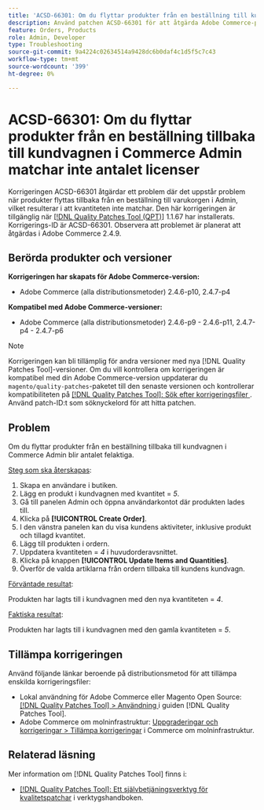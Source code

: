 ```yaml
---
title: 'ACSD-66301: Om du flyttar produkter från en beställning till kundvagnen i Commerce Admin matchar inte antalet licenser'
description: Använd patchen ACSD-66301 för att åtgärda Adobe Commerce-problemet där produkter i kundvagnen inte tas bort när du skapar en order från Admin-panelen efter att de lagts till i ordern.
feature: Orders, Products
role: Admin, Developer
type: Troubleshooting
source-git-commit: 9a4224c02634514a9428dc6b0daf4c1d5f5c7c43
workflow-type: tm+mt
source-wordcount: '399'
ht-degree: 0%

---
```



# ACSD-66301: Om du flyttar produkter från en beställning tillbaka till kundvagnen i Commerce Admin matchar inte antalet licenser

Korrigeringen ACSD-66301 åtgärdar ett problem där det uppstår problem när produkter flyttas tillbaka från en beställning till varukorgen i Admin, vilket resulterar i att kvantiteten inte matchar. Den här korrigeringen är tillgänglig när [[!DNL Quality Patches Tool (QPT)]](/help/tools/quality-patches-tool/quality-patches-tool-to-self-serve-quality-patches.md) 1.1.67 har installerats. Korrigerings-ID är ACSD-66301. Observera att problemet är planerat att åtgärdas i Adobe Commerce 2.4.9.

## Berörda produkter och versioner

**Korrigeringen har skapats för Adobe Commerce-version:**

* Adobe Commerce (alla distributionsmetoder) 2.4.6-p10, 2.4.7-p4

**Kompatibel med Adobe Commerce-versioner:**

* Adobe Commerce (alla distributionsmetoder) 2.4.6-p9 - 2.4.6-p11, 2.4.7-p4 - 2.4.7-p6

>[!NOTE]
>
>Korrigeringen kan bli tillämplig för andra versioner med nya [!DNL Quality Patches Tool]-versioner. Om du vill kontrollera om korrigeringen är kompatibel med din Adobe Commerce-version uppdaterar du `magento/quality-patches`-paketet till den senaste versionen och kontrollerar kompatibiliteten på [[!DNL Quality Patches Tool]: Sök efter korrigeringsfiler ](https://experienceleague.adobe.com/tools/commerce-quality-patches/index.html). Använd patch-ID:t som söknyckelord för att hitta patchen.

## Problem

Om du flyttar produkter från en beställning tillbaka till kundvagnen i Commerce Admin blir antalet felaktiga.

<u>Steg som ska återskapas</u>:

1. Skapa en användare i butiken.
2. Lägg en produkt i kundvagnen med kvantitet = *5*.
3. Gå till panelen Admin och öppna användarkontot där produkten lades till.
4. Klicka på **[!UICONTROL Create Order]**.
5. I den vänstra panelen kan du visa kundens aktiviteter, inklusive produkt och tillagd kvantitet.
6. Lägg till produkten i ordern.
7. Uppdatera kvantiteten = *4* i huvudorderavsnittet.
8. Klicka på knappen **[!UICONTROL Update Items and Quantities]**.
9. Överför de valda artiklarna från ordern tillbaka till kundens kundvagn.

<u>Förväntade resultat</u>:

Produkten har lagts till i kundvagnen med den nya kvantiteten = *4*.

<u>Faktiska resultat</u>:

Produkten har lagts till i kundvagnen med den gamla kvantiteten = *5*.

## Tillämpa korrigeringen

Använd följande länkar beroende på distributionsmetod för att tillämpa enskilda korrigeringsfiler:

* Lokal användning för Adobe Commerce eller Magento Open Source: [[!DNL Quality Patches Tool] > Användning ](/help/tools/quality-patches-tool/usage.md) i guiden [!DNL Quality Patches Tool].
* Adobe Commerce om molninfrastruktur: [Uppgraderingar och korrigeringar > Tillämpa korrigeringar](https://experienceleague.adobe.com/docs/commerce-cloud-service/user-guide/develop/upgrade/apply-patches.html) i Commerce om molninfrastruktur.

## Relaterad läsning

Mer information om [!DNL Quality Patches Tool] finns i:

* [[!DNL Quality Patches Tool]: Ett självbetjäningsverktyg för kvalitetspatchar](/help/tools/quality-patches-tool/quality-patches-tool-to-self-serve-quality-patches.md) i verktygshandboken.
